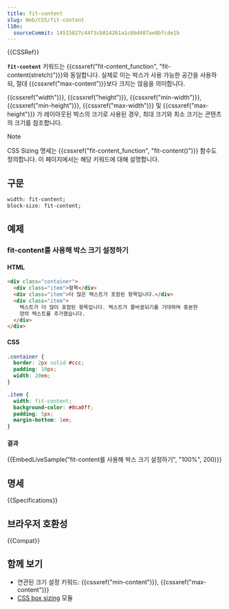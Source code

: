 ```yaml
---
title: fit-content
slug: Web/CSS/fit-content
l10n:
  sourceCommit: 14515827c44f3cb814261a1c6bd487ae8bfcde1b
---
```


{{CSSRef}}

**`fit-content`** 키워드는 {{cssxref("fit-content_function", "fit-content(stretch)")}}와 동일합니다. 실제로 이는 박스가 사용 가능한 공간을 사용하되, 절대 {{cssxref("max-content")}}보다 크지는 않음을 의미합니다.

{{cssxref("width")}}, {{cssxref("height")}}, {{cssxref("min-width")}}, {{cssxref("min-height")}}, {{cssxref("max-width")}} 및 {{cssxref("max-height")}} 가 레이아웃된 박스의 크기로 사용된 경우, 최대 크기와 최소 크기는 콘텐츠의 크기를 참조합니다.

> [!NOTE]
> CSS Sizing 명세는 {{cssxref("fit-content_function", "fit-content()")}} 함수도 정의합니다. 이 페이지에서는 해당 키워드에 대해 설명합니다.

## 구문

```css
width: fit-content;
block-size: fit-content;
```

## 예제

### fit-content를 사용해 박스 크기 설정하기

#### HTML

```html
<div class="container">
  <div class="item">항목</div>
  <div class="item">더 많은 텍스트가 포함된 항목입니다.</div>
  <div class="item">
    텍스트가 더 많이 포함된 항목입니다. 텍스트가 줄바꿈되기를 기대하며 충분한
    양의 텍스트를 추가했습니다.
  </div>
</div>
```

#### CSS

```css
.container {
  border: 2px solid #ccc;
  padding: 10px;
  width: 20em;
}

.item {
  width: fit-content;
  background-color: #8ca0ff;
  padding: 5px;
  margin-bottom: 1em;
}
```

#### 결과

{{EmbedLiveSample("fit-content를 사용해 박스 크기 설정하기", "100%", 200)}}

## 명세

{{Specifications}}

## 브라우저 호환성

{{Compat}}

## 함께 보기

- 연관된 크기 설정 키워드: {{cssxref("min-content")}}, {{cssxref("max-content")}}
- [CSS box sizing](/ko/docs/Web/CSS/CSS_box_sizing) 모듈
